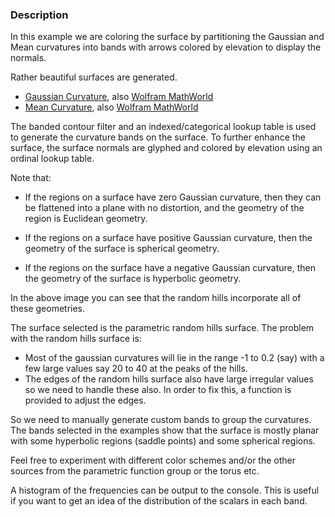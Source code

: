 ### Description

In this example we are coloring the surface by partitioning the Gaussian and Mean curvatures into bands with arrows colored by elevation to display the normals.

Rather beautiful surfaces are generated.

- [Gaussian Curvature](https://en.wikipedia.org/wiki/Gaussian_curvature), also [Wolfram MathWorld](https://mathworld.wolfram.com/GaussianCurvature.html)
- [Mean Curvature](https://en.wikipedia.org/wiki/Mean_curvature), also [Wolfram MathWorld](https://mathworld.wolfram.com/MeanCurvature.html)

The banded contour filter and an indexed/categorical lookup table is used to generate the curvature bands on the surface. To further enhance the surface, the surface normals are glyphed and colored by elevation using an ordinal lookup table.

Note that:

- If the regions on a surface have zero Gaussian curvature, then they can be flattened into a plane with no distortion, and the geometry of the region is Euclidean geometry.

- If the regions on a surface have positive Gaussian curvature, then the geometry of the surface is spherical geometry.

- If the regions on the surface have a negative Gaussian curvature, then the geometry of the surface is hyperbolic geometry.

In the above image you can see that the random hills incorporate all of these geometries.

The surface selected is the parametric random hills surface. The problem with the random hills surface is:

- Most of the gaussian curvatures will lie in the range -1 to 0.2 (say) with a few large values say 20 to 40 at the peaks of the hills.
- The edges of the random hills surface also have large irregular values so we need to handle these also. In order to fix this, a function is provided to adjust the edges.

So we need to manually generate custom bands to group the curvatures. The bands selected in the examples show that the surface is mostly planar with some hyperbolic regions (saddle points) and some spherical regions.

Feel free to experiment with different color schemes and/or the other sources from the parametric function group or the torus etc.

A histogram of the frequencies can be output to the console. This is useful if you want to get an idea of the distribution of the scalars in each band.

